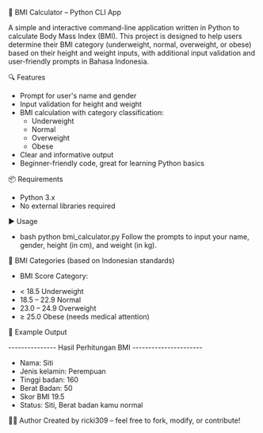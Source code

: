 🧮 BMI Calculator – Python CLI App

A simple and interactive command-line application written in Python to calculate Body Mass Index (BMI). This project is designed to help users determine their BMI category (underweight, normal, overweight, or obese) based on their height and weight inputs, with additional input validation and user-friendly prompts in Bahasa Indonesia.

🔍 Features
- Prompt for user's name and gender
- Input validation for height and weight
- BMI calculation with category classification:
  * Underweight
  * Normal
  * Overweight
  * Obese
- Clear and informative output
- Beginner-friendly code, great for learning Python basics

📦 Requirements
- Python 3.x
- No external libraries required

▶️ Usage
- bash
python bmi_calculator.py
Follow the prompts to input your name, gender, height (in cm), and weight (in kg).

🧠 BMI Categories (based on Indonesian standards)
* BMI Score	Category:
- < 18.5	Underweight
- 18.5 – 22.9	Normal
- 23.0 – 24.9	Overweight
- ≥ 25.0	Obese (needs medical attention)

📌 Example Output

--------------- Hasil Perhitungan BMI ----------------------
- Nama: Siti
- Jenis kelamin: Perempuan
- Tinggi badan: 160
- Berat Badan: 50
- Skor BMI 19.5
- Status: Siti, Berat badan kamu normal
  
👨‍💻 Author
Created by ricki309 – feel free to fork, modify, or contribute!
